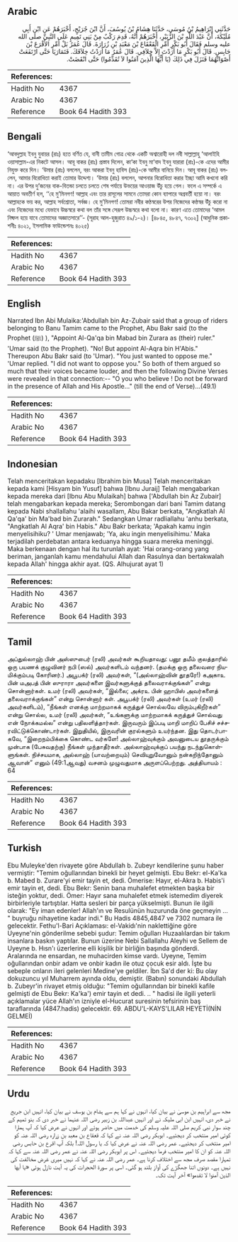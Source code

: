 ## Arabic


<div dir="rtl" lang="ar" style={{fontSize:'larger',backgroundColor:'#f8f9fa',padding:20}}>
حَدَّثَنِي إِبْرَاهِيمُ بْنُ مُوسَى، حَدَّثَنَا هِشَامُ بْنُ يُوسُفَ، أَنَّ ابْنَ جُرَيْجٍ، أَخْبَرَهُمْ عَنِ ابْنِ أَبِي مُلَيْكَةَ، أَنَّ عَبْدَ اللَّهِ بْنَ الزُّبَيْرِ، أَخْبَرَهُمْ أَنَّهُ، قَدِمَ رَكْبٌ مِنْ بَنِي تَمِيمٍ عَلَى النَّبِيِّ صلى الله عليه وسلم فَقَالَ أَبُو بَكْرٍ أَمِّرِ الْقَعْقَاعَ بْنَ مَعْبَدِ بْنِ زُرَارَةَ‏.‏ قَالَ عُمَرُ بَلْ أَمِّرِ الأَقْرَعَ بْنَ حَابِسٍ‏.‏ قَالَ أَبُو بَكْرٍ مَا أَرَدْتَ إِلاَّ خِلاَفِي‏.‏ قَالَ عُمَرُ مَا أَرَدْتُ خِلاَفَكَ‏.‏ فَتَمَارَيَا حَتَّى ارْتَفَعَتْ أَصْوَاتُهُمَا فَنَزَلَ فِي ذَلِكَ ‏(‏يَا أَيُّهَا الَّذِينَ آمَنُوا لاَ تُقَدِّمُوا‏)‏ حَتَّى انْقَضَتْ‏.‏
</div>
<div style={{backgroundColor:'#f8f9fa',padding:20, marginBottom: 10}}><table> <thead> <tr> <th>References:</th> <th></th> </tr> </thead> <tbody><tr><td>Hadith No</td><td>4367</td></tr><tr><td>Arabic No</td><td>4367</td></tr><tr><td>Reference</td><td>Book 64 Hadith 393</td></tr></tbody></table></div>

## Bengali


<div dir="ltr" lang="bn" style={{fontSize:'larger',backgroundColor:'#f8f9fa',padding:20}}>
‘আবদুল্লাহ ইবনু যুবায়র (রাঃ) হতে বর্ণিত যে, বানী তামীম গোত্র থেকে একটি অশ্বারোহী দল নবী সাল্লাল্লাহু ‘আলাইহি ওয়াসাল্লাম-এর নিকটে আসল। আবূ বাকর (রাঃ) প্রস্তাব দিলেন, কা‘কা ইবনু মা‘বাদ ইবনু যারারা (রাঃ)-কে এদের আমীর নিযুক্ত করে দিন। ‘উমার (রাঃ) বললেন, বরং আকরা ইবনু হাবিস (রাঃ)-কে আমীর বানিয়ে দিন। আবূ বাকর (রাঃ) বললেন, আমার বিরোধিতা করাই তোমার উদ্দেশ্য। ‘উমার (রাঃ) বললেন, আপনার বিরোধিতা করার ইচ্ছা আমি কখনো করি না। এর উপর দু’জনের বাক-বিতন্ডা চলতে চলতে শেষ পর্যায়ে উভয়ের আওয়াজ উঁচু হয়ে গেল। ফলে এ সম্পর্কে এ আয়াত অবতীর্ণ হল, ‘‘হে মু’মিনগণ! আল্লাহ এবং তার রাসূলের সামনে তোমরা কোন ব্যাপারে অগ্রবর্তী হয়ো না। বরং আল্লাহকে ভয় কর, আল্লাহ সর্বশ্রোতা, সর্বজ্ঞ। হে মু’মিনগণ! তোমরা নবীর কণ্ঠস্বরের উপর নিজেদের কণ্ঠস্বর উঁচু করো না এবং নিজেদের মধ্যে যেভাবে উচ্চস্বরে কথা বল তাঁর সঙ্গে সেরূপ উচ্চস্বরে কথা বলো না। কারণ এতে তোমাদের ‘আমল নিষ্ফল হয়ে যাবে তোমাদের অজ্ঞাতসারে’’- (সূরাহ আল-হুজুরাত ৪৯/১-২)। [৪৮৪৫, ৪৮৪৭, ৭৩০২] (আধুনিক প্রকাশনীঃ ৪০২১, ইসলামিক ফাউন্ডেশনঃ ৪০২৫)
</div>
<div style={{backgroundColor:'#f8f9fa',padding:20, marginBottom: 10}}><table> <thead> <tr> <th>References:</th> <th></th> </tr> </thead> <tbody><tr><td>Hadith No</td><td>4367</td></tr><tr><td>Arabic No</td><td>4367</td></tr><tr><td>Reference</td><td>Book 64 Hadith 393</td></tr></tbody></table></div>

## English


<div dir="ltr" lang="en" style={{fontSize:'larger',backgroundColor:'#f8f9fa',padding:20}}>
Narrated Ibn Abi Mulaika:'Abdullah bin Az-Zubair said that a group of riders belonging to Banu Tamim came to the Prophet, Abu Bakr said (to the Prophet (ﷺ) ), "Appoint Al-Qa'qa bin Mabad bin Zurara as (their) ruler." 'Umar said (to the Prophet). "No! But appoint Al-Aqra bin H'Abis." Thereupon Abu Bakr said (to 'Umar). "You just wanted to oppose me." 'Umar replied. "I did not want to oppose you." So both of them argued so much that their voices became louder, and then the following Divine Verses were revealed in that connection:-- "O you who believe ! Do not be forward in the presence of Allah and His Apostle..." (till the end of Verse)...(49.1)
</div>
<div style={{backgroundColor:'#f8f9fa',padding:20, marginBottom: 10}}><table> <thead> <tr> <th>References:</th> <th></th> </tr> </thead> <tbody><tr><td>Hadith No</td><td>4367</td></tr><tr><td>Arabic No</td><td>4367</td></tr><tr><td>Reference</td><td>Book 64 Hadith 393</td></tr></tbody></table></div>

## Indonesian


<div dir="ltr" lang="id" style={{fontSize:'larger',backgroundColor:'#f8f9fa',padding:20}}>
Telah menceritakan kepadaku [Ibrahim bin Musa] Telah menceritakan kepada kami [Hisyam bin Yusuf] bahwa [Ibnu Juraij] Telah mengabarkan kepada mereka dari [Ibnu Abu Mulaikah] bahwa ['Abdullah bin Az Zubair] telah mengabarkan kepada mereka; Serombongan dari bani Tamim datang kepada Nabi shallallahu 'alaihi wasallam, Abu Bakar berkata, "Angkatlah Al Qa'qa' bin Ma'bad bin Zurarah." Sedangkan Umar radliallahu 'anhu berkata, "Angkatlah Al Aqra' bin Habis." Abu Bakr berkata; 'Apakah kamu ingin menyelisihiku? ' Umar menjawab; 'Ya, aku ingin menyelisihimu.' Maka terjadilah perdebatan antara keduanya hingga suara mereka meninggi. Maka berkenaan dengan hal itu turunlah ayat: 'Hai orang-orang yang beriman, janganlah kamu mendahului Allah dan Rasulnya dan bertakwalah kepada Allah' hingga akhir ayat. (QS. Alhujurat ayat 1)
</div>
<div style={{backgroundColor:'#f8f9fa',padding:20, marginBottom: 10}}><table> <thead> <tr> <th>References:</th> <th></th> </tr> </thead> <tbody><tr><td>Hadith No</td><td>4367</td></tr><tr><td>Arabic No</td><td>4367</td></tr><tr><td>Reference</td><td>Book 64 Hadith 393</td></tr></tbody></table></div>

## Tamil


<div dir="ltr" lang="ta" style={{fontSize:'larger',backgroundColor:'#f8f9fa',padding:20}}>
அப்துல்லாஹ் பின் அஸ்ஸுபைர் (ரலி) அவர்கள் கூறியதாவது: பனூ தமீம் குலத்தாரில் ஒரு பயணக் குழுவினர் நபி (ஸல்) அவர்களிடம் வந்தனர். (தமக்கு ஒரு தலைவரை நியமிக்கும்படி கோரினர்.) அபூபக்ர் (ரலி) அவர்கள், “(அல்லாஹ்வின் தூதரே!) கஅகாஉ பின் மஅபத் பின் ஸுராரா அவர்களை இவர்களுக்குத் தலைவராக்குங்கள்” என்று சொன்னார்கள். உமர் (ரலி) அவர்கள், “இல்லை; அக்ரஉ பின் ஹாபிஸ் அவர்களைத் தலைவராக்குங்கள்” என்று சொன்னார் கள். அபூபக்ர் (ரலி) அவர்கள் (உமர் (ரலி) அவர்களிடம்), “நீங்கள் எனக்கு மாற்றமாகக் கருத்துச் சொல்லவே விரும்புகிறீர்கள்” என்று சொல்ல, உமர் (ரலி) அவர்கள், “உங்களுக்கு மாற்றமாகக் கருத்துச் சொல்வது என் நோக்கமல்ல” என்று பதிலளித்தார்கள். இருவரும் இப்படி மாறி மாறிப் பேசிச் சச்சரவிட்டுக்கொண்டார்கள். இறுதியில், இருவரின் குரல்களும் உயர்ந்தன. இது தொடர்பாகவே, “இறைநம்பிக்கை கொண்ட வர்களே! அல்லாஹ்வுக்கும் அவனுடைய தூதருக்கும் முன்பாக (பேசுவதற்கு) நீங்கள் முந்தாதீர்கள். அல்லாஹ்வுக்குப் பயந்து நடந்துகொள்ளுங்கள். நிச்சயமாக, அல்லாஹ் (யாவற்றையும்) செவியுறுவோனும் நன்கறிந்தோனும் ஆவான்” எனும் (49:1ஆவது) வசனம் முழுவதுமாக அருளப்பெற்றது. அத்தியாயம் : 64
</div>
<div style={{backgroundColor:'#f8f9fa',padding:20, marginBottom: 10}}><table> <thead> <tr> <th>References:</th> <th></th> </tr> </thead> <tbody><tr><td>Hadith No</td><td>4367</td></tr><tr><td>Arabic No</td><td>4367</td></tr><tr><td>Reference</td><td>Book 64 Hadith 393</td></tr></tbody></table></div>

## Turkish


<div dir="ltr" lang="tr" style={{fontSize:'larger',backgroundColor:'#f8f9fa',padding:20}}>
Ebu Muleyke'den rivayete göre Abdullah b. Zubeyr kendilerine şunu haber vermiştir: "Temim oğullarından binekli bir heyet gelmişti. Ebu Bekr: el-Ka'ka b. Mabed b. Zurare'yi emir tayin et, dedi. Ömerise: Hayır, el-Akra b. Habis'i emir tayin et, dedi. Ebu Bekr: Senin bana muhalefet etmekten başka bir isteğin yoktur, dedi. Ömer: Hayır sana muhalefet etmek istemedim diyerek birbirleriyle tartıştılar. Hatta sesleri bir parça yükselmişti. Bunun ile ilgili olarak: "Ey iman edenler! Allah'ın ve Resulünün huzurunda öne geçmeyin ... " buyruğu nihayetine kadar indi." Bu Hadis 4845,4847 ve 7302 numara ile gelecektir. Fethu'l-Bari Açıklaması: el-Vakidı'nin naklettiğine göre Uyeyne'nin gönderilme sebebi şudur: Temim oğulları Huzaalılardan bir takım insanlara baskın yaptılar. Bunun üzerine Nebi Sallallahu Aleyhi ve Sellem de Uyeyne b. Hısn'ı üzerlerine elli kişilik bir birliğin başında gönderdi. Aralarında ne ensardan, ne muhacirden kimse vardı. Uyeyne, Temim oğullarından onbir adam ve onbir kadın ile otuz çocuk esir aldı. İşte bu sebeple onların ileri gelenleri Medine'ye geldiler. İbn Sa'd der ki: Bu olay dokuzuncu yıl Muharrem ayında oldu, demiştir. (Babın) sonundaki Abdullah b. Zubeyr'in rivayet etmiş olduğu: "Temim oğullarından bir binekli kafile gelmişti de Ebu Bekr: Ka'ka') emir tayin et dedi. .. " hadisi ile ilgili yeterli açıklamalar yüce Allah'ın izniyle el-Hucurat suresinin tefsirinin baş taraflarında (4847.hadis) gelecektir. 69. ABDU'L-KAYS'LILAR HEYETİ(NİN GELMEİ)
</div>
<div style={{backgroundColor:'#f8f9fa',padding:20, marginBottom: 10}}><table> <thead> <tr> <th>References:</th> <th></th> </tr> </thead> <tbody><tr><td>Hadith No</td><td>4367</td></tr><tr><td>Arabic No</td><td>4367</td></tr><tr><td>Reference</td><td>Book 64 Hadith 393</td></tr></tbody></table></div>

## Urdu


<div dir="rtl" lang="ur" style={{fontSize:'larger',backgroundColor:'#f8f9fa',padding:20}}>
مجھ سے ابراہیم بن موسیٰ نے بیان کیا، انہوں نے کہا ہم سے ہشام بن یوسف نے بیان کیا، انہیں ابن جریج نے خبر دی، انہیں ابن ابی ملیکہ نے اور انہیں عبداللہ بن زبیر رضی اللہ عنہما نے خبر دی کہ بنو تمیم کے چند سوار نبی کریم صلی اللہ علیہ وسلم کی خدمت میں حاضر ہوئے اور انہوں نے عرض کیا کہ آپ ہمارا کوئی امیر منتخب کر دیجئیے۔ ابوبکر رضی اللہ عنہ نے کہا کہ قعقاع بن معبد بن زرارہ رضی اللہ عنہ کو امیر منتخب کر دیجئیے۔ عمر رضی اللہ عنہ نے عرض کیا کہ یا رسول اللہ! بلکہ آپ اقرع بن حابس رضی اللہ عنہ کو ان کا امیر منتخب فرما دیجئیے۔ اس پر ابوبکر رضی اللہ عنہ نے عمر رضی اللہ عنہ سے کہا کہ تمہارا مقصد صرف مجھ سے اختلاف کرنا ہے۔ عمر رضی اللہ عنہ نے کہا کہ نہیں میری غرض مخالفت کی نہیں ہے۔ دونوں اتنا جھگڑے کی آواز بلند ہو گئی۔ اسی پر سورۃ الحجرات کی یہ آیت نازل ہوئی «يا أيها الذين آمنوا لا تقدموا‏» آخر آیت تک۔
</div>
<div style={{backgroundColor:'#f8f9fa',padding:20, marginBottom: 10}}><table> <thead> <tr> <th>References:</th> <th></th> </tr> </thead> <tbody><tr><td>Hadith No</td><td>4367</td></tr><tr><td>Arabic No</td><td>4367</td></tr><tr><td>Reference</td><td>Book 64 Hadith 393</td></tr></tbody></table></div>